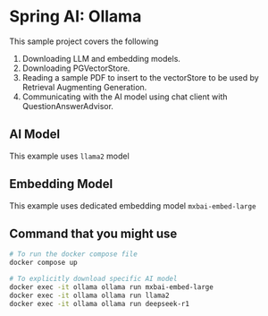 # Spring AI: Ollama

This sample project covers the following
1. Downloading LLM and embedding models. 
2. Downloading PGVectorStore.
3. Reading a sample PDF to insert to the vectorStore to be used by Retrieval Augmenting Generation.
4. Communicating with the AI model using chat client with QuestionAnswerAdvisor.

## AI Model
This example uses `llama2` model

## Embedding Model
This example uses dedicated embedding model `mxbai-embed-large`

## Command that you might use 
```bash
# To run the docker compose file
docker compose up

# To explicitly download specific AI model
docker exec -it ollama ollama run mxbai-embed-large
docker exec -it ollama ollama run llama2
docker exec -it ollama ollama run deepseek-r1
```